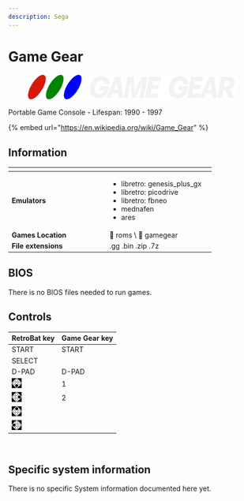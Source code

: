 ```yaml
---
description: Sega
---
```


# Game Gear

<div align="left">

<figure><picture><source srcset="https://raw.githubusercontent.com/fabricecaruso/es-theme-carbon/91d85c7849cc550b0cac4e75cb8e0923d3b61b5e/art/logos/gamegear-w.svg" media="(prefers-color-scheme: dark)"><img src="https://raw.githubusercontent.com/fabricecaruso/es-theme-carbon/52ff37c9e265587d006945a2ba695b5a962b3a3d/art/logos/gamegear.svg" alt=""></picture><figcaption></figcaption></figure>

</div>

Portable Game Console - Lifespan: 1990 - 1997

{% embed url="https://en.wikipedia.org/wiki/Game_Gear" %}

## Information

<table data-header-hidden><thead><tr><th width="184"></th><th></th><th data-hidden></th></tr></thead><tbody><tr><td><strong>Emulators</strong></td><td><ul><li>libretro: genesis_plus_gx</li><li>libretro: picodrive</li><li>libretro: fbneo</li><li>mednafen</li><li>ares</li></ul></td><td></td></tr><tr><td><strong>Games Location</strong></td><td><span data-gb-custom-inline data-tag="emoji" data-code="1f4c1">📁</span> roms \ <span data-gb-custom-inline data-tag="emoji" data-code="1f4c2">📂</span> gamegear</td><td></td></tr><tr><td><strong>File extensions</strong></td><td>.gg .bin .zip .7z</td><td></td></tr></tbody></table>

## BIOS

There is no BIOS files needed to run games.

## Controls

| RetroBat key                                                                       | Game Gear key |
| ---------------------------------------------------------------------------------- | ------------- |
| START                                                                              | START         |
| SELECT                                                                             |               |
| D-PAD                                                                              | D-PAD         |
| ![A](<../../../../.gitbook/assets/image (25).png>)                                 | 1             |
| ![B](<../../../../.gitbook/assets/image (11).png>)                                 | 2             |
| <img src="../../../../.gitbook/assets/image (45).png" alt="" data-size="original"> |               |
| <img src="../../../../.gitbook/assets/image (43).png" alt="" data-size="line">     |               |

<div align="left">

<figure><img src="https://i.imgur.com/d31al0e.png" alt=""><figcaption></figcaption></figure>

</div>

## Specific system information

There is no specific System information documented here yet.
